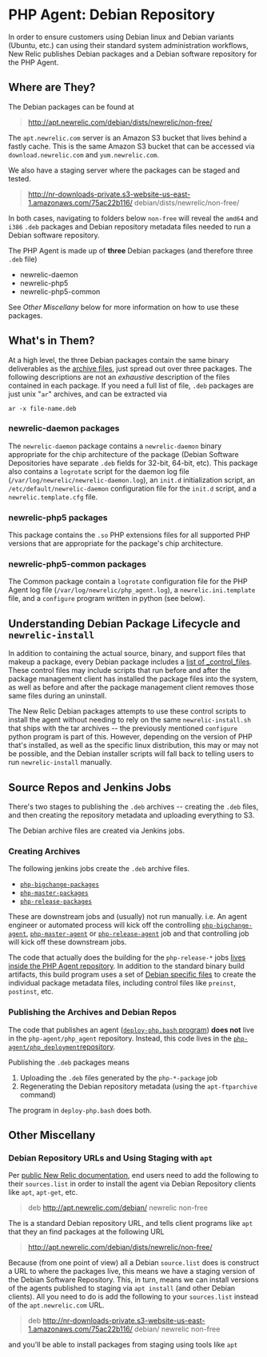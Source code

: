 # PHP Agent: Debian Repository

In order to ensure customers using Debian linux and Debian variants (Ubuntu,
etc.) can using their standard system administration workflows, New Relic
publishes Debian packages and a Debian software repository for the PHP Agent.

## Where are They?

The Debian packages can be found at

> http://apt.newrelic.com/debian/dists/newrelic/non-free/

The `apt.newrelic.com` server is an Amazon S3 bucket that lives behind a
fastly cache.  This is the same Amazon S3 bucket that can be accessed via
`download.newrelic.com` and `yum.newrelic.com`.

We also have a staging server where the packages can be staged and tested.

> http://nr-downloads-private.s3-website-us-east-1.amazonaws.com/75ac22b116/
> debian/dists/newrelic/non-free/

In both cases, navigating to folders below `non-free` will reveal the `amd64`
and `i386`  `.deb` packages and Debian repository metadata files needed to
run a Debian software repository.

The PHP Agent is made up of **three** Debian packages (and therefore three
`.deb` file)

- newrelic-daemon
- newrelic-php5
- newrelic-php5-common

See _Other Miscellany_ below for more information on how to use these
packages.

## What's in Them?

At a high level, the three Debian packages contain the same binary
deliverables as the
[archive files](https://source.datanerd.us/astorm/php_agent/blob/packaging-docs/docs/packaging/archive.md),
just spread out over three packages.  The following
descriptions are not an _exhaustive_ description of the files contained in
each package.  If you need a full list of file, `.deb` packages are just unix
"`ar`" archives, and can be extracted via

    ar -x file-name.deb

### newrelic-daemon packages

The `newrelic-daemon` package contains a `newrelic-daemon` binary appropriate
for the chip architecture of the package (Debian Software Depositories have
separate `.deb` fields for 32-bit, 64-bit, etc).  This package also contains
a `logrotate` script for the daemon log file
(`/var/log/newrelic/newrelic-daemon.log`), an `init.d` initialization script,
an `/etc/default/newrelic-daemon` configuration file for the `init.d` script,
and a `newrelic.template.cfg` file.

### newrelic-php5 packages

This package contains the `.so` PHP extensions files for all supported PHP
versions that are appropriate for the package's chip architecture.

### newrelic-php5-common packages

The Common package contain a `logrotate` configuration file for the PHP Agent
log file (`/var/log/newrelic/php_agent.log`), a `newrelic.ini.template` file,
and a `configure` program written in python (see below).

## Understanding Debian Package Lifecycle and `newrelic-install`

In addition to containing the actual source, binary, and support files that
makeup a package, every Debian package includes a
[list of _control_files](https://en.wikipedia.org/wiki/Deb_\(file_format\)#Control_archive).
These control files may include scripts that run before and after the package
management client has installed the package files into the system, as well as
before and after the package management client removes those same files
during an uninstall.

The New Relic Debian packages attempts to use these control scripts to
install the agent without needing to rely on the same `newrelic-install.sh`
that ships with the tar archives -- the previously mentioned `configure`
python program is part of this.  However, depending on the version of PHP
that's installed, as well as the specific linux distribution, this may or may
not be possible, and the Debian installer scripts will fall back to telling
users to run `newrelic-install` manually.

## Source Repos and Jenkins Jobs

There's two stages to publishing the `.deb` archives -- creating the `.deb`
files, and then creating the repository metadata and uploading everything to
S3.

The Debian archive files are created via Jenkins jobs.

### Creating Archives

The following jenkins jobs create the `.deb` archive files.

- [`php-bigchange-packages`](https://phpagent-build.pdx.vm.datanerd.us/view/All/job/php-bigchange-packages/)
- [`php-master-packages`](https://phpagent-build.pdx.vm.datanerd.us/view/All/job/php-master-packages/)
- [`php-release-packages`](https://phpagent-build.pdx.vm.datanerd.us/view/All/job/php-release-packages/)

These are downstream jobs and (usually) not run manually.  i.e. An agent
engineer or automated process will kick off the controlling
[`php-bigchange-agent`](https://phpagent-build.pdx.vm.datanerd.us/view/All/job/php-bigchange-agent),
[`php-master-agent`](https://phpagent-build.pdx.vm.datanerd.us/view/All/job/php-master-agent)
or
[`php-release-agent`](https://phpagent-build.pdx.vm.datanerd.us/view/All/job/php-master-agent)
job and that controlling job will kick off these downstream jobs.

The code that actually does the building for the `php-release-*` jobs
[lives inside the PHP Agent repository](https://source.datanerd.us/astorm/php_agent/blob/packaging-docs/hudson/package.sh).
In addition to the standard binary build artifacts, this
build program uses a set of
[Debian specific files](https://source.datanerd.us/php-agent/php_agent/tree/master/packaging/debian)
to create the individual package metadata files, including control files like
`preinst`, `postinst`, etc.

### Publishing the Archives and Debian Repos

The code that publishes an agent
([`deploy-php.bash` program](https://source.datanerd.us/php-agent/php_deployment/blob/master/deploy-php.bash))
**does not** live in the `php-agent/php_agent` repository. Instead, this code lives in
the
[`php-agent/php_deployment`repository](https://source.datanerd.us/php-agent/php_deployment).

Publishing the `.deb` packages means

1. Uploading the `.deb` files generated by the `php-*-package` job
2. Regenerating the Debian repository metadata (using the `apt-ftparchive` command)

The program in `deploy-php.bash` does both.

## Other Miscellany

### Debian Repository URLs and Using Staging with `apt`

Per
[public New Relic documentation](https://docs.newrelic.com/docs/agents/php-agent/installation/php-agent-installation-ubuntu-debian),
end users need to add the following to
their `sources.list` in order to install the agent via Debian Repository
clients like `apt`, `apt-get`, etc.

> deb http://apt.newrelic.com/debian/ newrelic non-free

The is a standard Debian repository URL, and tells client programs like `apt`
that they an find packages at the following URL

> http://apt.newrelic.com/debian/dists/newrelic/non-free/

Because (from one point of view) all a Debian `source.list` does is construct
a URL to where the packages live, this means we have a staging version of the
Debian Software Repository.  This, in turn, means we can install versions of
the agents published to staging via `apt install` (and other Debian clients).
 All you need to do is add the following to your `sources.list` instead of
the `apt.newrelic.com` URL.

> deb
> http://nr-downloads-private.s3-website-us-east-1.amazonaws.com/75ac22b116/
> debian/ newrelic non-free

and you'll be able to install packages from staging using tools like `apt`
